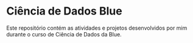 # Ciência de Dados Blue

Este repositório contém as atividades e projetos desenvolvidos por mim durante o curso de Ciência de Dados da Blue.
